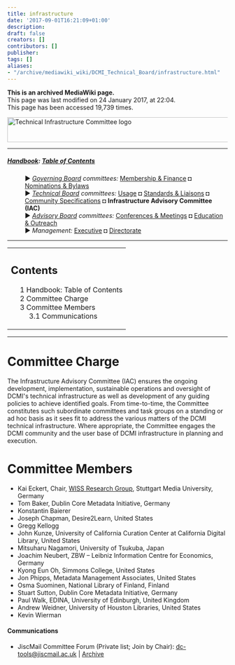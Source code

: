 ```yaml
---
title: infrastructure
date: '2017-09-01T16:21:09+01:00'
description: 
draft: false
creators: []
contributors: []
publisher: 
tags: []
aliases:
- "/archive/mediawiki_wiki/DCMI_Technical_Board/infrastructure.html"
---
```


 **This is an archived MediaWiki page.**  
This page was last modified on 24 January 2017, at 22:04.  
This page has been accessed 19,739 times.

[<img alt="Technical Infrastructure Committee logo" src="/archive/mediawiki_wiki/images/Tech_infrastructure.png" width="516" height="57">](/archive/mediawiki_wiki/images/Tech_infrastructure.png "Technical Infrastructure Committee logo")

* * *

##### [Handbook](/archive/mediawiki_wiki/DCMI_Handbook "DCMI Handbook"): [Table of Contents](/archive/mediawiki_wiki/DCMI_Handbook/ "DCMI Handbook") 
<dl>
<dd> ► <i><a href="/archive/mediawiki_wiki/DCMI_Governing_Board" title="DCMI Governing Board">Governing Board</a> committees:</i> <a href="/archive/mediawiki_wiki/DCMI_Governing_Board/finance" title="DCMI Governing Board/finance">Membership &amp; Finance</a> ◘ <a href="/archive/mediawiki_wiki/DCMI_Governing_Board/nominations" title="DCMI Governing Board/nominations">Nominations &amp; Bylaws</a> 
</dd>
<dd> ► <i><a href="/archive/mediawiki_wiki/DCMI_Technical_Board" title="DCMI Technical Board">Technical Board</a> committees:</i> <a href="/archive/mediawiki_wiki/DCMI_Technical_Board/usage" title="DCMI Technical Board/usage">Usage</a> ◘ <a href="/archive/mediawiki_wiki/DCMI_Technical_Board/standards" title="DCMI Technical Board/standards">Standards &amp; Liaisons</a> ◘ <a href="/archive/mediawiki_wiki/DCMI_Technical_Board/specifications" title="DCMI Technical Board/specifications">Community Specifications</a> ◘ <strong class="selflink">Infrastructure Advisory Committee (IAC)</strong>
</dd>
<dd> ► <i><a href="/archive/mediawiki_wiki/DCMI_Advisory_Board" title="DCMI Advisory Board">Advisory Board</a> committees:</i> <a href="/archive/mediawiki_wiki/DCMI_Advisory_Board/meetings" title="DCMI Advisory Board/meetings">Conferences &amp; Meetings</a> ◘ <a href="/archive/mediawiki_wiki/DCMI_Advisory_Board/documentation" title="DCMI Advisory Board/documentation">Education &amp; Outreach</a>
</dd>
<dd> ► <i>Management:</i> <a href="/archive/mediawiki_wiki/Exec_Committee" title="Exec Committee">Executive</a> ◘ <a href="/archive/mediawiki_wiki/Exec_Committee/directorate" title="Exec Committee/directorate">Directorate</a>
</dd>
</dl>

* * *

<table id="toc" class="toc">
  <tr>
    <td>
      <div id="toctitle">
        <h2>Contents</h2>
      </div>
      <ul>
        <li class="toclevel-1"><a href="#Handbook:_Table_of_Contents"><span class="tocnumber">1</span> <span class="toctext">Handbook: Table of Contents</span></a></li>
        <li class="toclevel-1 tocsection-1"><a href="#Committee_Charge"><span class="tocnumber">2</span> <span class="toctext">Committee Charge</span></a></li>
        <li class="toclevel-1 tocsection-2">
          <a href="#Committee_Members"><span class="tocnumber">3</span> <span class="toctext">Committee Members</span></a>
          <ul>
            <li class="toclevel-2 tocsection-3"><a href="#Communications"><span class="tocnumber">3.1</span> <span class="toctext">Communications</span></a></li>
          </ul>
        </li>
      </ul>
    </td>
  </tr>
</table>


* * *

# Committee Charge 

The Infrastructure Advisory Committee (IAC) ensures the ongoing development, implementation, sustainable operations and oversight of DCMI's technical infrastructure as well as development of any guiding policies to achieve identified goals. From time-to-time, the Committee constitutes such subordinate committees and task groups on a standing or ad hoc basis as it sees fit to address the various matters of the DCMI technical infrastructure. Where appropriate, the Committee engages the DCMI community and the user base of DCMI infrastructure in planning and execution.

# Committee Members 

- Kai Eckert, Chair, [WISS Research Group](http://wisslab.org), Stuttgart Media University, Germany
- Tom Baker, Dublin Core Metadata Initiative, Germany
- Konstantin Baierer
- Joseph Chapman, Desire2Learn, United States
- Gregg Kellogg
- John Kunze, University of California Curation Center at California Digital Library, United States
- Mitsuharu Nagamori, University of Tsukuba, Japan
- Joachim Neubert, ZBW – Leibniz Information Centre for Economics, Germany
- Kyong Eun Oh, Simmons College, United States
- Jon Phipps, Metadata Management Associates, United States
- Osma Suominen, National Library of Finland, Finland
- Stuart Sutton, Dublin Core Metadata Initiative, Germany
- Paul Walk, EDINA, University of Edinburgh, United Kingdom
- Andrew Weidner, University of Houston Libraries, United States
- Kevin Wierman

#### Communications 

- JiscMail Committee Forum (Private list; Join by Chair): [dc-tools@jiscmail.ac.uk](mailto:dc-tools@jiscmail.ac.uk) | [Archive](http://www.jiscmail.ac.uk/cgi-bin/wa.exe?SUBED1=dc-tools&A=1)

